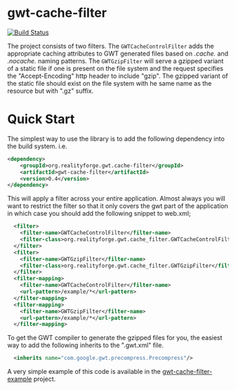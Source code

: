 gwt-cache-filter
================

[![Build Status](https://secure.travis-ci.org/realityforge/gwt-cache-filter.png?branch=master)](http://travis-ci.org/realityforge/gwt-cache-filter)

The project consists of two filters. The `GWTCacheControlFilter` adds the appropriate
caching attributes to GWT generated files based on *.cache.* and *.nocache.* naming
patterns. The `GWTGzipFilter` will serve a gzipped variant of a static file
if one is present on the file system and the request specifies the "Accept-Encoding"
http header to include "gzip". The gzipped variant of the static file should exist
on the file system with he same name as the resource but with ".gz" suffix.

Quick Start
===========

The simplest way to use the library is to add the following dependency
into the build system. i.e.

```xml
<dependency>
    <groupId>org.realityforge.gwt.cache-filter</groupId>
    <artifactId>gwt-cache-filter</artifactId>
    <version>0.4</version>
</dependency>
```

This will apply a filter across your entire application. Almost always you will want
to restrict the filter so that it only covers the gwt part of the application in which
case you should add the following snippet to web.xml;

```xml
  <filter>
    <filter-name>GWTCacheControlFilter</filter-name>
    <filter-class>org.realityforge.gwt.cache_filter.GWTCacheControlFilter</filter-class>
  </filter>
  <filter>
    <filter-name>GWTGzipFilter</filter-name>
    <filter-class>org.realityforge.gwt.cache_filter.GWTGzipFilter</filter-class>
  </filter>
  <filter-mapping>
    <filter-name>GWTCacheControlFilter</filter-name>
    <url-pattern>/example/*</url-pattern>
  </filter-mapping>
  <filter-mapping>
    <filter-name>GWTGzipFilter</filter-name>
    <url-pattern>/example/*</url-pattern>
  </filter-mapping>
```

To get the GWT compiler to generate the gzipped files for you, the easiest way to add
the following inherits to the ".gwt.xml" file.

```xml
  <inherits name="com.google.gwt.precompress.Precompress"/>
```

A very simple example of this code is available in the
[gwt-cache-filter-example](https://github.com/realityforge/gwt-cache-filter-example)
project.